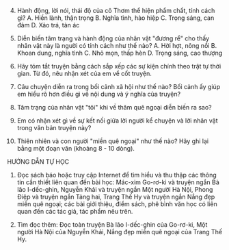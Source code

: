 4. Hành động, lời nói, thái độ của cô Thơm thể hiện phẩm chất, tính cách gì?
   A. Hiền lành, thận trọng                B. Nghĩa tình, hào hiệp
   C. Trọng sáng, can đảm                 D. Xảo trá, tàn ác

5. Diễn biến tâm trạng và hành động của nhân vật "đương rể" cho thấy nhân vật này là người có tính cách như thế nào?
   A. Hời hợt, nông nổi                    B. Khoan dung, nghĩa tình
   C. Nhỏ mọn, thấp hèn                   D. Trọng sáng, cao thượng

6. Hãy tóm tắt truyện bằng cách sắp xếp các sự kiện chính theo trật tự thời gian. Từ đó, nêu nhận xét của em về cốt truyện.

7. Câu chuyện diễn ra trong bối cảnh xã hội như thế nào? Bối cảnh ấy giúp em hiểu rõ hơn điều gì về nội dung và ý nghĩa của truyện?

8. Tâm trạng của nhân vật "tôi" khi về thăm quê ngoại diễn biến ra sao?

9. Em có nhận xét gì về sự kết nối giữa lời người kể chuyện và lời nhân vật trong văn bản truyện này?

10. Thiên nhiên và con người "miền quê ngoại" như thế nào? Hãy ghi lại bằng một đoạn văn (khoảng 8 - 10 dòng).

HƯỚNG DẪN TỰ HỌC

1. Đọc sách báo hoặc truy cập Internet để tìm hiểu và thu thập các thông tin cần thiết liên quan đến bài học: Mác-xim Go-rơ-ki và truyện ngắn Bà lão I-dếc-ghin, Nguyễn Khải và truyện ngắn Một người Hà Nội, Phong Điệp và truyện ngắn Tảng hai, Trang Thế Hy và truyện ngắn Nắng đẹp miền quê ngoại; các bài giới thiệu, điểm sách, phê bình văn học có liên quan đến các tác giả, tác phẩm nêu trên.

2. Tìm đọc thêm:
   Đọc toàn truyện Bà lão I-dếc-ghin của Go-rơ-ki, Một người Hà Nội của Nguyễn Khải, Nắng đẹp miền quê ngoại của Trang Thế Hy.